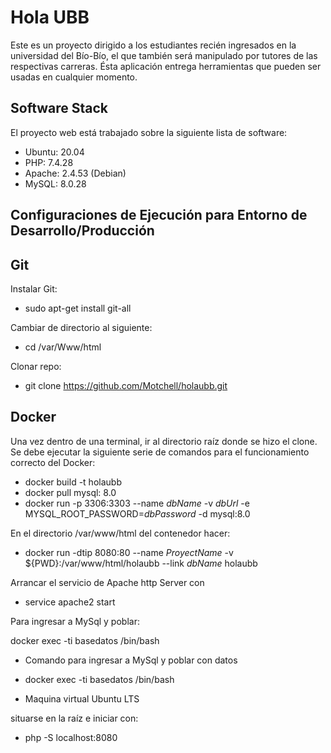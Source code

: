 
# Hola UBB

Este es un proyecto dirigido a los estudiantes recién ingresados
en la universidad del Bío-Bío, el que también será manipulado por
tutores de las respectivas carreras. Ésta aplicación entrega herramientas
que pueden ser usadas en cualquier momento.



## Software Stack

El proyecto web está trabajado sobre la siguiente lista de software:

- Ubuntu: 20.04
- PHP: 7.4.28 
- Apache: 2.4.53 (Debian)
- MySQL: 8.0.28


## Configuraciones de Ejecución para Entorno de Desarrollo/Producción
## Git

Instalar Git:

* sudo apt-get install git-all 

Cambiar de directorio al siguiente:

* cd /var/Www/html

Clonar repo:

* git clone https://github.com/Motchell/holaubb.git

## Docker

Una vez dentro de una terminal, ir al directorio raíz donde 
se hizo el clone. Se debe ejecutar la siguiente serie de comandos para el
funcionamiento correcto del Docker:

* docker build -t holaubb
* docker pull mysql: 8.0
* docker run -p 3306:3303 --name *dbName* -v *dbUrl* -e MYSQL_ROOT_PASSWORD=*dbPassword* -d mysql:8.0

En el directorio /var/www/html del contenedor hacer:

* docker run -dtip 8080:80 --name *ProyectName* -v ${PWD}:/var/www/html/holaubb --link *dbName* holaubb

Arrancar el servicio de Apache http Server con

* service apache2 start

Para ingresar a MySql y poblar:

docker exec -ti basedatos /bin/bash

* Comando para ingresar a MySql y poblar con datos

* docker exec -ti basedatos /bin/bash
* Maquina virtual Ubuntu LTS

situarse en la raíz e iniciar con:

* php -S localhost:8080